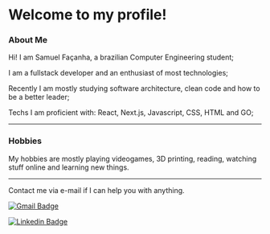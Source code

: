 # Welcome to my profile! 


### About Me

Hi! I am Samuel Façanha, a brazilian Computer Engineering student;

I am a fullstack developer and an enthusiast of most technologies;

Recently I am mostly studying software architecture, clean code and how to be a better leader;

Techs I am proficient with: React, Next.js, Javascript, CSS, HTML and GO;


<hr>

### Hobbies

My hobbies are mostly playing videogames, 3D printing, reading, watching stuff online and learning new things.

<hr>

Contact me via e-mail if I can help you with anything.

[![Gmail Badge](https://img.shields.io/badge/-Gmail-c14438?style=flat-square&logo=Gmail&logoColor=white&link=mailto:samufacanha@gmail.com)](mailto:samufacanha@gmail.com)

[![Linkedin Badge](https://img.shields.io/badge/-LinkedIn-blue?style=flat-square&logo=Linkedin&logoColor=white&link=hhttps://www.linkedin.com/in/samuelfaçanha/)](https://www.linkedin.com/in/samuelfaçanha/)
